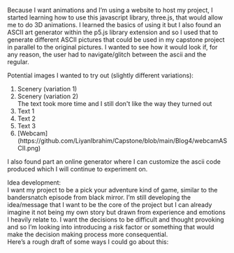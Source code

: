Because I want animations and I’m using a website to host my project, I started learning how to use this javascript library, three.js, that would allow me to do 3D animations. I learned the basics of using it but I also found an ASCII art generator within the p5.js library extension and so I used that to generate different ASCII pictures that could be used in my capstone project in parallel to the original pictures. I wanted to see how it would look if, for any reason, the user had to navigate/glitch between the ascii and the regular. 

Potential images I wanted to try out (slightly different variations): 
<ol>
  <li>Scenery (variation 1) </li>
  <li>Scenery (variation 2) </li>
  The text took more time and I still don't like the way they turned out
  <li>Text 1 </li>
   <li>Text 2 </li>
   <li>Text 3 </li>
  <li>[Webcam](https://github.com/LiyanIbrahim/Capstone/blob/main/Blog4/webcamASCII.png) </li>
  </ol>
I also found part an online generator where I can customize the ascii code produced which I will continue to experiment on. </br>

Idea development:  </br>
I want my project to be a pick your adventure kind of game, similar to the bandersnatch episode from black mirror. I’m still developing the idea/message that I want to be the core of the project but I can already imagine it not being my own story but drawn from experience and emotions I heavily relate to. I want the decisions to be difficult and thought provoking and so I’m looking into introducing a risk factor or something that would make the decision making process more consequential. 
</br>
Here’s a rough draft of some ways I could go about this: 
